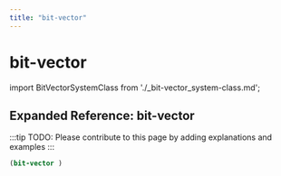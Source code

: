 ```yaml
---
title: "bit-vector"
---
```


# bit-vector

import BitVectorSystemClass from './_bit-vector_system-class.md';

<BitVectorSystemClass />

## Expanded Reference: bit-vector

:::tip
TODO: Please contribute to this page by adding explanations and examples
:::

```lisp
(bit-vector )
```
